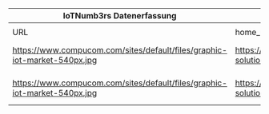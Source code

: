 |IoTNumb3rs Datenerfassung|||||||||||
| ---- | ---- | ---- | ---- | ---- | ---- | ---- | ---- | ---- | ---- | ---- |
||||||||||||
|URL|home_url|filename|device_class|device_count|market_class|market_volume|prognosis_year|publication_year|authorship_class|Dropbox folder|
|https://www.compucom.com/sites/default/files/graphic-iot-market-540px.jpg|https://www.compucom.com/services/iot-solutions|file15_graphic-iot-market-540px.jpg|generic IoT|50000000000|||2020|N/A|company|marielledemuth/20181216-1800|
|https://www.compucom.com/sites/default/files/graphic-iot-market-540px.jpg|https://www.compucom.com/services/iot-solutions|file15_graphic-iot-market-540px.jpg|||IoT spending|1.7E+12|2020|N/A|company|marielledemuth/20181216-1800|
